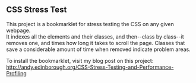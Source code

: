 CSS Stress Test
---------------

This project is a bookmarklet for stress testing the CSS on any given webpage.  
It indexes all the elements and their classes, and then--class by class--it 
removes one, and times how long it takes to scroll the page.  Classes that 
save a considerable amount of time when removed indicate problem areas.

To install the bookmarklet, visit my blog post on this project: http://andy.edinborough.org/CSS-Stress-Testing-and-Performance-Profiling